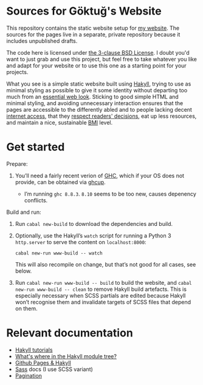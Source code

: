 Sources for Göktuğ's Website
============================

This repository contains the static website setup for [my website][ws].
The sources for the pages live in a separate, private repository because
it includes unpublished drafts.

[ws]: https://www.gkayaalp.com/

The code here is licensed under [the 3-clause BSD License][license].  I
doubt you'd want to just grab and use this project, but feel free to
take whatever you like and adapt for your website or to use this one as
a starting point for your projects.

[license]: ./LICENSE

What you see is a simple static website built using [Hakyll], trying
to use as minimal styling as possible to give it some identity without
departing too much from an [essential web look][mofo].  Sticking to good
simple HTML and minimal styling, and avoiding unnecessary interaction
ensures that the pages are accessible to the differently abled and to
people lacking decent [internet access][netspds], that they [respect
readers' decisions][cascade], eat up less resources, and maintain a nice,
sustainable [BMI][webobesity] level.

[Hakyll]: https://jaspervdj.be/hakyll/
[cascade]: https://www.w3.org/TR/css3-cascade/#cascading-origins
[mofo]: http://motherfuckingwebsite.com/
[netspds]: https://en.wikipedia.org/wiki/List_of_countries_by_Internet_connection_speeds#Average_connection_speeds
[webobesity]: https://idlewords.com/talks/website_obesity.htm

Get started
===========

Prepare:

1) You’ll need a fairly recent verion of [GHC], which if your OS does
   not provide, can be obtained via [ghcup].

   - I’m running `ghc 8.8.3`.  `8.10` seems to be too new, causes
     depenency conflicts.

[GHC]: https://www.haskell.org/ghc/
[ghcup]: https://downloads.haskell.org/~ghcup/

Build and run:

1) Run `cabal new-build` to download the dependencies and build.

2) Optionally, use the Hakyll’s `watch` script for running a
   Python 3 `http.server` to serve the content on `localhost:8000`:
   ```
   cabal new-run www-build -- watch
   ```
   This will also recompile on change, but that’s not good for all
   cases, see below.


3) Run `cabal new-run www-build -- build` to build the website, and
   `cabal new-run www-build -- clean` to remove Hakyll build
   artefacts.  This is especially necessary when SCSS partials are
   edited because Hakyll won’t recognise them and invalidate targets
   of SCSS files that depend on them.

Relevant documentation
======================

- [Hakyll tutorials][tutidx]
- [What's where in the Hakyll module
  tree?][where]
- [Github Pages & Hakyll][ghpages]
- [Sass] docs (I use SCSS variant)
- [Pagination]

[where]: https://jaspervdj.be/hakyll/tutorials/a-guide-to-the-hakyll-module-zoo.html
[ghpages]: https://jaspervdj.be/hakyll/tutorials/github-pages-tutorial.html
[tutidx]: https://jaspervdj.be/hakyll/tutorials.html
[Sass]: https://sass-lang.com/documentation
[Pagination]: https://jaspervdj.be/hakyll/reference/Hakyll-Web-Paginate.html
